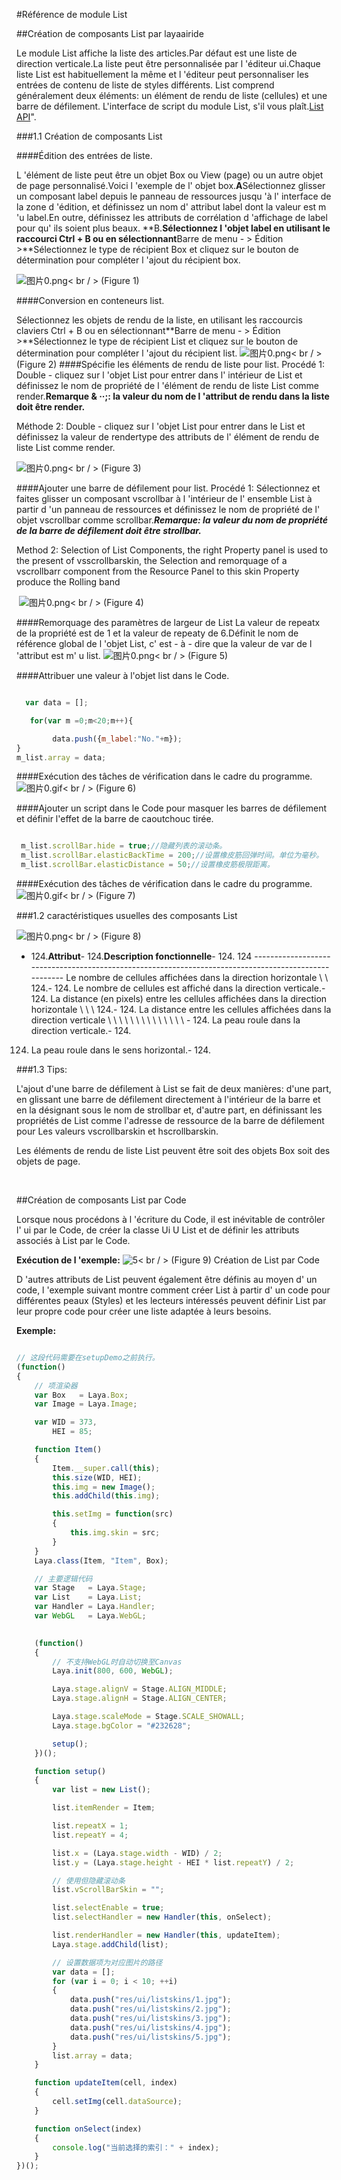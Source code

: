 #Référence de module List



##Création de composants List par layaairide

Le module List affiche la liste des articles.Par défaut est une liste de direction verticale.La liste peut être personnalisée par l 'éditeur ui.Chaque liste List est habituellement la même et l 'éditeur peut personnaliser les entrées de contenu de liste de styles différents.
List comprend généralement deux éléments: un élément de rendu de liste (cellules) et une barre de défilement.
L'interface de script du module List, s'il vous plaît.[List API](http://layaair.ldc.layabox.com/api/index.html?category=Core&class=laya.ui.List)".



 



###1.1 Création de composants List

####Édition des entrées de liste.

L 'élément de liste peut être un objet Box ou View (page) ou un autre objet de page personnalisé.Voici l 'exemple de l' objet box.
​**A**Sélectionnez glisser un composant label depuis le panneau de ressources jusqu 'à l' interface de la zone d 'édition, et définissez un nom d' attribut label dont la valeur est m 'u label.En outre, définissez les attributs de corrélation d 'affichage de label pour qu' ils soient plus beaux.
​**B.**Sélectionnez l 'objet label en utilisant le raccourci Ctrl + B ou en sélectionnant**Barre de menu - > Édition >**Sélectionnez le type de récipient Box et cliquez sur le bouton de détermination pour compléter l 'ajout du récipient box.

​![图片0.png](img/1.png)< br / >
(Figure 1)





 ####Conversion en conteneurs list.

Sélectionnez les objets de rendu de la liste, en utilisant les raccourcis claviers Ctrl + B ou en sélectionnant**Barre de menu - > Édition >**Sélectionnez le type de récipient List et cliquez sur le bouton de détermination pour compléter l 'ajout du récipient list.
​![图片0.png](img/2.png)< br / >
(Figure 2)
####Spécifie les éléments de rendu de liste pour list.
Procédé 1: Double - cliquez sur l 'objet List pour entrer dans l' intérieur de List et définissez le nom de propriété de l 'élément de rendu de liste List comme render.**Remarque & ‧‧;: la valeur du nom de l 'attribut de rendu dans la liste doit être render.**

Méthode 2: Double - cliquez sur l 'objet List pour entrer dans le List et définissez la valeur de rendertype des attributs de l' élément de rendu de liste List comme render.


​![图片0.png](img/3.png)< br / >
(Figure 3)

####Ajouter une barre de défilement pour list.
Procédé 1: Sélectionnez et faites glisser un composant vscrollbar à l 'intérieur de l' ensemble List à partir d 'un panneau de ressources et définissez le nom de propriété de l' objet vscrollbar comme scrollbar.***Remarque: la valeur du nom de propriété de la barre de défilement doit être strollbar.***

Method 2: Selection of List Components, the right Property panel is used to the present of vsscrollbarskin, the Selection and remorquage of a vscrollbarr component from the Resource Panel to this skin Property produce the Rolling band



​        ![图片0.png](img/4.png)< br / >
(Figure 4)

####Remorquage des paramètres de largeur de List
La valeur de repeatx de la propriété est de 1 et la valeur de repeaty de 6.Définit le nom de référence global de l 'objet List, c' est - à - dire que la valeur de var de l 'attribut est m' u list.
​![图片0.png](img/5.png)< br / >
(Figure 5)

####Attribuer une valeur à l'objet list dans le Code.



```javascript

  var data = [];

   for(var m =0;m<20;m++){

        data.push({m_label:"No."+m});
}
m_list.array = data;
```



####Exécution des tâches de vérification dans le cadre du programme.
​![图片0.gif](gif/1.gif)< br / >
(Figure 6)

####Ajouter un script dans le Code pour masquer les barres de défilement et définir l'effet de la barre de caoutchouc tirée.

```javascript

 m_list.scrollBar.hide = true;//隐藏列表的滚动条。
 m_list.scrollBar.elasticBackTime = 200;//设置橡皮筋回弹时间。单位为毫秒。
 m_list.scrollBar.elasticDistance = 50;//设置橡皮筋极限距离。
```


####Exécution des tâches de vérification dans le cadre du programme.
​![图片0.gif](gif/1.gif)< br / >
(Figure 7)


###1.2 caractéristiques usuelles des composants List

​![图片0.png](img/6.png)< br / >
(Figure 8)

- 124.**Attribut**- 124.**Description fonctionnelle**- 124.
124 -----------------------------------------------------------------------------------------------------
Le nombre de cellules affichées dans la direction horizontale \ \ 124.- 124.
Le nombre de cellules est affiché dans la direction verticale.- 124.
La distance (en pixels) entre les cellules affichées dans la direction horizontale \ \ \ 124.- 124.
La distance entre les cellules affichées dans la direction verticale \ \ \ \ \ \ \ \ \ \ \ \ \ \ \- 124.
La peau roule dans la direction verticale.- 124.
124. La peau roule dans le sens horizontal.- 124.



  



###1.3 Tips:

L'ajout d'une barre de défilement à List se fait de deux manières: d'une part, en glissant une barre de défilement directement à l'intérieur de la barre et en la désignant sous le nom de strollbar et, d'autre part, en définissant les propriétés de List comme l'adresse de ressource de la barre de défilement pour Les valeurs vscrollbarskin et hscrollbarskin.

Les éléments de rendu de liste List peuvent être soit des objets Box soit des objets de page.

​


##Création de composants List par Code

Lorsque nous procédons à l 'écriture du Code, il est inévitable de contrôler l' ui par le Code, de créer la classe Ui U List et de définir les attributs associés à List par le Code.

**Exécution de l 'exemple:**
​![5](gif/3.gif)< br / >
(Figure 9) Création de List par Code

D 'autres attributs de List peuvent également être définis au moyen d' un code, l 'exemple suivant montre comment créer List à partir d' un code pour différentes peaux (Styles) et les lecteurs intéressés peuvent définir List par leur propre code pour créer une liste adaptée à leurs besoins.

**Exemple:**


```javascript

// 这段代码需要在setupDemo之前执行。
(function()
{
	// 项渲染器
	var Box   = Laya.Box;
	var Image = Laya.Image;

	var WID = 373,
		HEI = 85;

	function Item()
	{
		Item.__super.call(this);
		this.size(WID, HEI);
		this.img = new Image();
		this.addChild(this.img);

		this.setImg = function(src)
		{
			this.img.skin = src;
		}
	}
	Laya.class(Item, "Item", Box);

	// 主要逻辑代码
	var Stage   = Laya.Stage;
	var List    = Laya.List;
	var Handler = Laya.Handler;
	var WebGL   = Laya.WebGL;
	

	(function()
	{
		// 不支持WebGL时自动切换至Canvas
		Laya.init(800, 600, WebGL);

		Laya.stage.alignV = Stage.ALIGN_MIDDLE;
		Laya.stage.alignH = Stage.ALIGN_CENTER;

		Laya.stage.scaleMode = Stage.SCALE_SHOWALL;
		Laya.stage.bgColor = "#232628";

		setup();
	})();

	function setup()
	{
		var list = new List();

		list.itemRender = Item;

		list.repeatX = 1;
		list.repeatY = 4;

		list.x = (Laya.stage.width - WID) / 2;
		list.y = (Laya.stage.height - HEI * list.repeatY) / 2;

		// 使用但隐藏滚动条
		list.vScrollBarSkin = "";

		list.selectEnable = true;
		list.selectHandler = new Handler(this, onSelect);

		list.renderHandler = new Handler(this, updateItem);
		Laya.stage.addChild(list);

		// 设置数据项为对应图片的路径
		var data = [];
		for (var i = 0; i < 10; ++i)
		{
			data.push("res/ui/listskins/1.jpg");
			data.push("res/ui/listskins/2.jpg");
			data.push("res/ui/listskins/3.jpg");
			data.push("res/ui/listskins/4.jpg");
			data.push("res/ui/listskins/5.jpg");
		}
		list.array = data;
	}

	function updateItem(cell, index)
	{
		cell.setImg(cell.dataSource);
	}

	function onSelect(index)
	{
		console.log("当前选择的索引：" + index);
	}
})();
```


